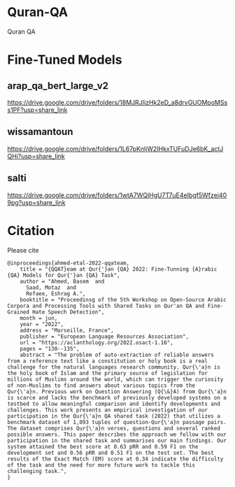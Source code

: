 # Quran-QA
Quran QA


# Fine-Tuned Models 

## arap_qa_bert_large_v2
https://drive.google.com/drive/folders/18MJRJIizHk2eD_a8drvGUOMpoMSss1PF?usp=share_link

## wissamantoun
https://drive.google.com/drive/folders/1L67pKnljW2IHkxTUFuDJe6bK_actJQHi?usp=share_link

## salti
https://drive.google.com/drive/folders/1wtA7WQjHgU7T7uE4eIbgf5Wfzej409pg?usp=share_link


# Citation 
Please cite 
```
@inproceedings{ahmed-etal-2022-qqateam,
    title = "{QQAT}eam at Qur{'}an {QA} 2022: Fine-Tunning {A}rabic {QA} Models for Qur{'}an {QA} Task",
    author = "Ahmed, Basem  and
      Saad, Motaz  and
      Refaee, Eshrag A.",
    booktitle = "Proceedinsg of the 5th Workshop on Open-Source Arabic Corpora and Processing Tools with Shared Tasks on Qur'an QA and Fine-Grained Hate Speech Detection",
    month = jun,
    year = "2022",
    address = "Marseille, France",
    publisher = "European Language Resources Association",
    url = "https://aclanthology.org/2022.osact-1.16",
    pages = "130--135",
    abstract = "The problem of auto-extraction of reliable answers from a reference text like a constitution or holy book is a real challenge for the natural languages research community. Qur{\'a}n is the holy book of Islam and the primary source of legislation for millions of Muslims around the world, which can trigger the curiosity of non-Muslims to find answers about various topics from the Qur{\'a}n. Previous work on Question Answering (Q{\&}A) from Qur{\'a}n is scarce and lacks the benchmark of previously developed systems on a testbed to allow meaningful comparison and identify developments and challenges. This work presents an empirical investigation of our participation in the Qur{\'a}n QA shared task (2022) that utilizes a benchmark dataset of 1,093 tuples of question-Qur{\'a}n passage pairs. The dataset comprises Qur{\'a}n verses, questions and several ranked possible answers. This paper describes the approach we follow with our participation in the shared task and summarises our main findings. Our system attained the best score at 0.63 pRR and 0.59 F1 on the development set and 0.56 pRR and 0.51 F1 on the test set. The best results of the Exact Match (EM) score at 0.34 indicate the difficulty of the task and the need for more future work to tackle this challenging task.",
}
```
